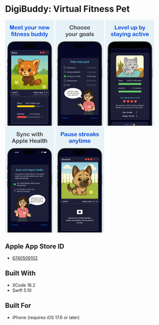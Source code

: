 # DigiBuddy: Virtual Fitness Pet

<img src="https://github.com/JohnSmithCoder1/DigiBuddy-Virtual-Fitness-Pet/blob/main/Screenshots/screenshot_1.jpeg" width="160"> <img src="https://github.com/JohnSmithCoder1/DigiBuddy-Virtual-Fitness-Pet/blob/main/Screenshots/screenshot_2.jpeg" width="160"> <img src="https://github.com/JohnSmithCoder1/DigiBuddy-Virtual-Fitness-Pet/blob/main/Screenshots/screenshot_3.jpeg" width="160"> <img src="https://github.com/JohnSmithCoder1/DigiBuddy-Virtual-Fitness-Pet/blob/main/Screenshots/screenshot_4.jpeg" width="160"> <img src="https://github.com/JohnSmithCoder1/DigiBuddy-Virtual-Fitness-Pet/blob/main/Screenshots/screenshot_5.jpeg" width="160">


## Apple App Store ID

* [6740509102](https://apps.apple.com/us/app/digibuddy-virtual-fitness-pet/id6740509102)

## Built With

* XCode 16.2
* Swift 5.10

## Built For

* iPhone (requires iOS 17.6 or later)
